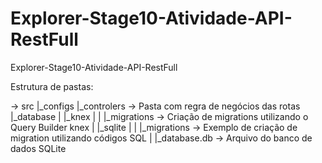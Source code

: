 # Explorer-Stage10-Atividade-API-RestFull
Explorer-Stage10-Atividade-API-RestFull

Estrutura de pastas:

->  src
    |_configs
    |_controlers -> Pasta com regra de negócios das rotas
    |_database
    |  |_knex
    |  |    |_migrations -> Criação de migrations utilizando o Query Builder knex
    |  |_sqlite
    |  |    |_migrations -> Exemplo de criação de migration utilizando códigos SQL
    |  |_database.db -> Arquivo do banco de dados SQLite
